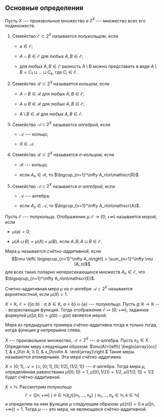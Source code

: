 Основные определения
--------------------

Пусть $X$ --- произвольное множество и $2^X$ --- множество всех его
подмножеств.

1.  Семейство $\mathscr{E}\subset 2^X$ называется *полукольцом*, если

    -   $\varnothing\in\mathscr{E}$;

    -   $A\cap B\in\mathscr{E}$ для любых $A, B\in\mathscr{E}$;

    -   для любых $A, B\in\mathscr{E}$ разность $A\setminus B$ можно
        представить в виде $A\setminus B = C_1\sqcup\ldots\sqcup C_k$,
        где $C_i\in\mathscr{E}$.

2.  Семейство $\mathscr{R}\subset 2^X$ называется *кольцом*, если

    -   $A\cap B\in\mathscr{R}$ для любых $A, B\in\mathscr{E}$;

    -   $A\cup B\in\mathscr{R}$ для любых $A, B\in\mathscr{E}$;

    -   $A\setminus B\in\mathscr{R}$ для любых $A, B\in\mathscr{E}$.

3.  Семейство $\mathscr{A}\subset 2^X$ называется *алгеброй*, если

    -   $\mathscr{A}$ --- кольцо;

    -   $X\in\mathscr{A}$.

4.  Семейство $\mathscr{R}\subset 2^X$ называется $\sigma$-*кольцом*,
    если

    -   $\mathscr{R}$ --- кольцо;

    -   если $A_n\in\mathscr{R}$, то
        $\bigcup_{n=1}^\infty A_n\in\mathscr{R}$.

5.  Семейство $\mathscr{A}\subset 2^X$ называется $\sigma$-*алгеброй*,
    если

    -   $\mathscr{A}$ --- алгебра;

    -   если $A_n\in\mathscr{A}$, то
        $\bigcup_{n=1}^\infty A_n\in\mathscr{A}$.

Пусть $\mathscr{E}$ --- полукольцо. Отображение
$\mu\colon\mathscr{E}\to [0;+\infty)$ называется *мерой*, если

-   $\mu(\varnothing)=0$;

-   $\mu(A\sqcup B)= \mu(A)+\mu(B)$, если $A,B,A\sqcup B\in\mathscr{E}$.

Мера $\mu$ называется *счётно-аддитивной*, если
$$\mu \left( \bigsqcup_{n=1}^\infty A_n\right) = \sum_{n=1}^\infty \mu (A_n)$$
для всех таких попарно непересекающихся множеств $A_n\in \mathscr{E}$,
что $\bigsqcup_{n=1}^\infty A_n\in\mathscr{E}$.

Счетно-аддитивная мера $\mu$ на $\sigma$-алгебре
$\mathscr{A}\subset 2^X$ называется *вероятностной*, если $\mu(X)=1$.

$X=\mathbb{R}$,
$\mathscr{E}=\left\lbrace [a;b) : a,\,b\in\mathbb{R},\ a<b \right\rbrace\cup\{\varnothing\}$
--- полукольцо. Пусть $g\colon\mathbb{R}\to\mathbb{R}$ --- возрастающая
функция. Тогда отображение $\mathscr{E}\mapsto [0;+\infty)$, заданное
формулой $\mu \left( [a;b)\right) = g(b)-g(a)$ является мерой.

Мера из предыдущего примера счётно-аддитивна тогда и только тогда, когда
функция $g$ непрерывна слева.

$X$ --- произвольное множество, $\mathscr{A}=2^X$ --- $\sigma$-алгебра.
Пусть $x_0\in X$. Определим меру следующим образом: $\mu(A)=\left\{
    \begin{array}{cc}
    1, & x_0\in A; \\ 
    0, & x_0\notin A.
    \end{array}\right.$ Такие меры называются *атомарными*. Эта мера
счётно-аддитивна.

$X=[0;1]$, $\mathscr{A}=\{\varnothing,\ [0;1],\,[0;1/2],\,(1/2;1]\}$ ---
$\sigma$-алгебра. Тогда мера $\mu$, определённая равенствами
$\mu([0;1])=1$, $\mu([0;1/2])=1/2$, $\mu((1/2;1])=1/2$ будет
счётно-аддитивной.

$X=\mathbb{N}$. Рассмотрим полукольцо
$$\mathscr{E}=\bigl\{[n;+\infty)\mid n\in\mathbb{N} \bigr\}\bigcup \bigl\{ \{n_1,\ldots,n_k\}\mid n_1,\ldots,n_k\in\mathbb{N}, k\in\mathbb{N}\bigr\}$$
и определим на нем функцию $\mu$ следующим образом: $\mu(\{n\})=0$ и
$\mu([n,+\infty))=1$. Тогда $\mu$ --- это мера, не являющаяся
счётно-аддитивной.